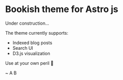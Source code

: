 # Bookish theme for Astro js
Under construction...

The theme currently supports:

- Indexed blog posts
- Search UI
- D3.js visualization

Use at your own peril :zany_face:

~ A B